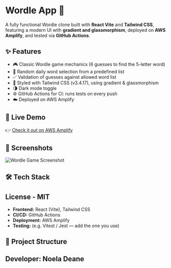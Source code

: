 # Wordle App 🎯

A fully functional Wordle clone built with **React Vite** and **Tailwind CSS**, featuring a modern UI with **gradient and glassmorphism**, deployed on **AWS Amplify**, and tested via **GitHub Actions**.

## ✨ Features

- 🎮 Classic Wordle game mechanics (6 guesses to find the 5-letter word)
- 🔀 Random daily word selection from a predefined list
- ✅ Validation of guesses against allowed word list
- 💅 Styled with Tailwind CSS (v3.4.17), using gradient & glassmorphism
- 🌗 Dark mode toggle
- ⚙️ GitHub Actions for CI: runs tests on every push
- ☁️ Deployed on AWS Amplify

## 🚀 Live Demo

👉 [Check it out on AWS Amplify](https://main.d24cfwr1nc2hsf.amplifyapp.com/)

## 📸 Screenshots

![Wordle Game Screenshot](./public/screenshot.png)

## 🛠️ Tech Stack
## License - MIT

- **Frontend:** React (Vite), Tailwind CSS
- **CI/CD:** GitHub Actions
- **Deployment:** AWS Amplify
- **Testing:** (e.g. Vitest / Jest — add the one you use)

## 📁 Project Structure
## Developer: Noela Deane

